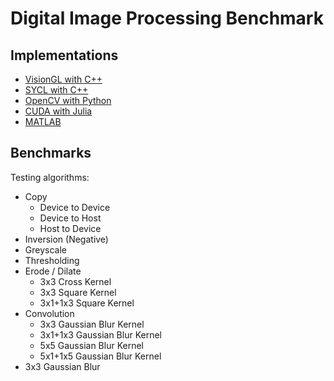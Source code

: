 # Digital Image Processing Benchmark

## Implementations

- [VisionGL with C++](visiongl/)
- [SYCL with C++](sycl/)
- [OpenCV with Python](opencv/)
- [CUDA with Julia](cuda/)
- [MATLAB](matlab/)

## Benchmarks

Testing algorithms:
- Copy
  - Device to Device
  - Device to Host
  - Host to Device
- Inversion (Negative)
- Greyscale
- Thresholding
- Erode / Dilate
  - 3x3 Cross Kernel
  - 3x3 Square Kernel
  - 3x1+1x3 Square Kernel
- Convolution
  - 3x3 Gaussian Blur Kernel
  - 3x1+1x3 Gaussian Blur Kernel
  - 5x5 Gaussian Blur Kernel
  - 5x1+1x5 Gaussian Blur Kernel
- 3x3 Gaussian Blur
